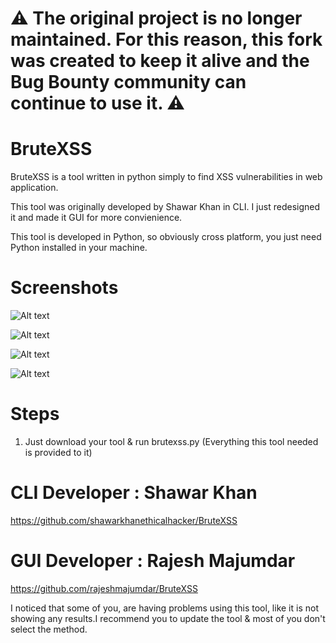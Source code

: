 # :warning: The original project is no longer maintained. For this reason, this fork was created to keep it alive and the Bug Bounty community can continue to use it. :warning:  

# BruteXSS

BruteXSS is a tool written in python simply to find XSS vulnerabilities in web application.

This tool was originally developed by Shawar Khan in CLI. I just redesigned it and made it GUI for more convienience.

This tool is developed in Python, so obviously cross platform, you just need Python installed in your machine.

# Screenshots

![Alt text](/screenshots/BruteXSS.png?raw=true "BruteXSS tool")

![Alt text](/screenshots/brutexssstart.png?raw=true "First look of BruteXSS")

![Alt text](/screenshots/brutexssaction.png?raw=true "BruteXSS in action")

![Alt text](/screenshots/bupdate.png?raw=True "BruteXSS Auto-Update feature")

# Steps

1. Just download your tool & run brutexss.py (Everything this tool needed is provided to it)

# CLI Developer : Shawar Khan
https://github.com/shawarkhanethicalhacker/BruteXSS

# GUI Developer : Rajesh Majumdar
https://github.com/rajeshmajumdar/BruteXSS

I noticed that some of you, are having problems using this tool, like it is not showing any results.I recommend you to update the tool & most of you don't select the method.


